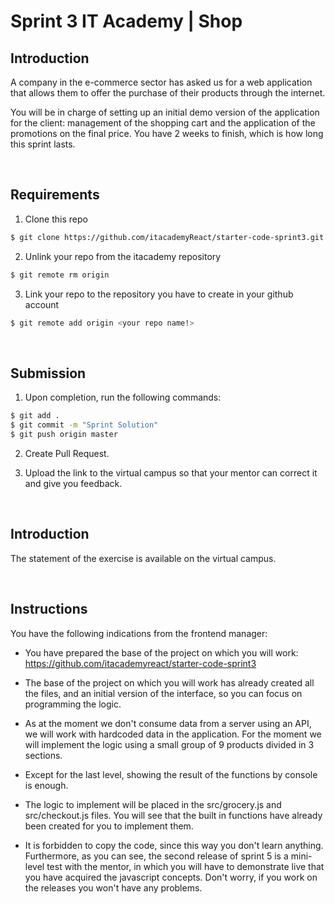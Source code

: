 # Sprint 3 IT Academy | Shop

## Introduction

A company in the e-commerce sector has asked us for a web application that allows them to offer the purchase of their products through the internet.

You will be in charge of setting up an initial demo version of the application for the client: management of the shopping cart and the application of the promotions on the final price. You have 2 weeks to finish, which is how long this sprint lasts.

<br>

## Requirements


1. Clone this repo
```bash
$ git clone https://github.com/itacademyReact/starter-code-sprint3.git
```

2. Unlink your repo from the itacademy repository
```bash
$ git remote rm origin
```

3. Link your repo to the repository you have to create in your github account
```bash
$ git remote add origin <your repo name!>
```

<br>

## Submission

1. Upon completion, run the following commands:

```bash
$ git add .
$ git commit -m "Sprint Solution"
$ git push origin master
```

2. Create Pull Request.

3. Upload the link to the virtual campus so that your mentor can correct it and give you feedback.



<br>

## Introduction

The statement of the exercise is available on the virtual campus.

<br>


## Instructions

You have the following indications from the frontend manager:

- You have prepared the base of the project on which you will work: https://github.com/itacademyreact/starter-code-sprint3

- The base of the project on which you will work has already created all the files, and an initial version of the interface, so you can focus on programming the logic.

- As at the moment we don't consume data from a server using an API, we will work with hardcoded data in the application. For the moment we will implement the logic using a small group of 9 products divided in 3 sections.

- Except for the last level, showing the result of the functions by console is enough.

- The logic to implement will be placed in the src/grocery.js and src/checkout.js files. You will see that the built in functions have already been created for you to implement them.

- It is forbidden to copy the code, since this way you don't learn anything. Furthermore, as you can see, the second release of sprint 5 is a mini-level test with the mentor, in which you will have to demonstrate live that you have acquired the javascript concepts. Don't worry, if you work on the releases you won't have any problems.

